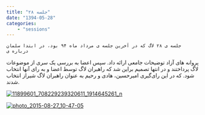 ```yaml
---
title: "جلسه ۲۸"
date: "1394-05-28"
categories:
    - "sessions"
---
```

    جلسه ی ۲۸ لاگ که در آخرین جلسه ی مرداد ماه ۹۴ بود، در ابتدا سلمان درباره ی
پروانه های آزاد توضیحات جامعی ارائه داد. سپس اعضا به بررسی یک سری از موضوعات
لاگ پرداختند و در انتها تصمیم براین شد که راهبران لاگ توسط اعضا و به رای آنها
انتخاب شود. که در این رای‌گیری امیرحسین، هادی و رحیم به عنوان راهبران لاگ
شیراز انتخاب شدند.

[![11899601_708229239320611_1914645261_n](../../img/89fcfd2a-fdbb-11e6-86dd-a088b4d860141488289259.7149453.jpg)](img/89fcfd2a-fdbb-11e6-86dd-a088b4d860141488289259.7149453.jpg)

[![photo_2015-08-27_10-47-05](../../img/89fd00ae-fdbb-11e6-86dd-a088b4d860141488289259.7150145.jpg)](img/89fd00ae-fdbb-11e6-86dd-a088b4d860141488289259.7150145.jpg)

